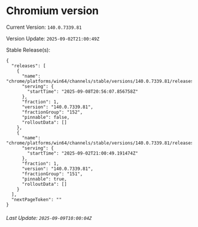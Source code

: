 # Chromium version

Current Version: `140.0.7339.81`

Version Update: `2025-09-02T21:00:49Z`

Stable Release(s):
```
{
  "releases": [
    {
      "name": "chrome/platforms/win64/channels/stable/versions/140.0.7339.81/releases/1757364967",
      "serving": {
        "startTime": "2025-09-08T20:56:07.856758Z"
      },
      "fraction": 1,
      "version": "140.0.7339.81",
      "fractionGroup": "152",
      "pinnable": false,
      "rolloutData": []
    },
    {
      "name": "chrome/platforms/win64/channels/stable/versions/140.0.7339.81/releases/1756846849",
      "serving": {
        "startTime": "2025-09-02T21:00:49.191474Z"
      },
      "fraction": 1,
      "version": "140.0.7339.81",
      "fractionGroup": "151",
      "pinnable": true,
      "rolloutData": []
    }
  ],
  "nextPageToken": ""
}
```

###### Last Update: `2025-09-09T10:00:04Z`
        